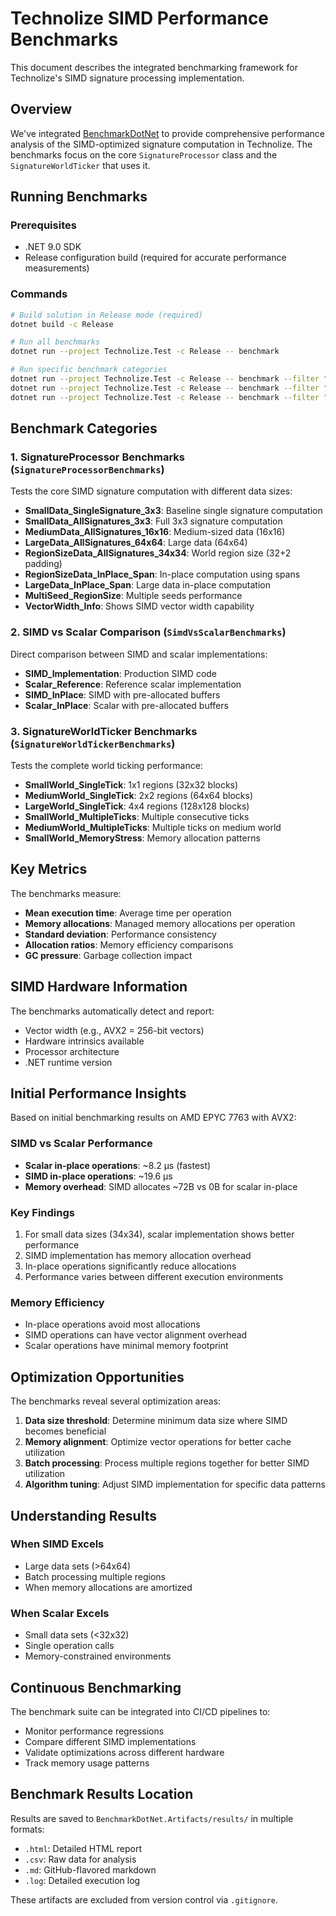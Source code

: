 # Technolize SIMD Performance Benchmarks

This document describes the integrated benchmarking framework for Technolize's SIMD signature processing implementation.

## Overview

We've integrated [BenchmarkDotNet](https://benchmarkdotnet.org/) to provide comprehensive performance analysis of the SIMD-optimized signature computation in Technolize. The benchmarks focus on the core `SignatureProcessor` class and the `SignatureWorldTicker` that uses it.

## Running Benchmarks

### Prerequisites
- .NET 9.0 SDK
- Release configuration build (required for accurate performance measurements)

### Commands

```bash
# Build solution in Release mode (required)
dotnet build -c Release

# Run all benchmarks
dotnet run --project Technolize.Test -c Release -- benchmark

# Run specific benchmark categories
dotnet run --project Technolize.Test -c Release -- benchmark --filter "*SignatureProcessor*"
dotnet run --project Technolize.Test -c Release -- benchmark --filter "*SignatureWorldTicker*"
dotnet run --project Technolize.Test -c Release -- benchmark --filter "*SimdVsScalar*"
```

## Benchmark Categories

### 1. SignatureProcessor Benchmarks (`SignatureProcessorBenchmarks`)
Tests the core SIMD signature computation with different data sizes:
- **SmallData_SingleSignature_3x3**: Baseline single signature computation
- **SmallData_AllSignatures_3x3**: Full 3x3 signature computation
- **MediumData_AllSignatures_16x16**: Medium-sized data (16x16)
- **LargeData_AllSignatures_64x64**: Large data (64x64)
- **RegionSizeData_AllSignatures_34x34**: World region size (32+2 padding)
- **RegionSizeData_InPlace_Span**: In-place computation using spans
- **LargeData_InPlace_Span**: Large data in-place computation
- **MultiSeed_RegionSize**: Multiple seeds performance
- **VectorWidth_Info**: Shows SIMD vector width capability

### 2. SIMD vs Scalar Comparison (`SimdVsScalarBenchmarks`)
Direct comparison between SIMD and scalar implementations:
- **SIMD_Implementation**: Production SIMD code
- **Scalar_Reference**: Reference scalar implementation
- **SIMD_InPlace**: SIMD with pre-allocated buffers
- **Scalar_InPlace**: Scalar with pre-allocated buffers

### 3. SignatureWorldTicker Benchmarks (`SignatureWorldTickerBenchmarks`)
Tests the complete world ticking performance:
- **SmallWorld_SingleTick**: 1x1 regions (32x32 blocks)
- **MediumWorld_SingleTick**: 2x2 regions (64x64 blocks)
- **LargeWorld_SingleTick**: 4x4 regions (128x128 blocks)
- **SmallWorld_MultipleTicks**: Multiple consecutive ticks
- **MediumWorld_MultipleTicks**: Multiple ticks on medium world
- **SmallWorld_MemoryStress**: Memory allocation patterns

## Key Metrics

The benchmarks measure:
- **Mean execution time**: Average time per operation
- **Memory allocations**: Managed memory allocations per operation
- **Standard deviation**: Performance consistency
- **Allocation ratios**: Memory efficiency comparisons
- **GC pressure**: Garbage collection impact

## SIMD Hardware Information

The benchmarks automatically detect and report:
- Vector width (e.g., AVX2 = 256-bit vectors)
- Hardware intrinsics available
- Processor architecture
- .NET runtime version

## Initial Performance Insights

Based on initial benchmarking results on AMD EPYC 7763 with AVX2:

### SIMD vs Scalar Performance
- **Scalar in-place operations**: ~8.2 μs (fastest)
- **SIMD in-place operations**: ~19.6 μs 
- **Memory overhead**: SIMD allocates ~72B vs 0B for scalar in-place

### Key Findings
1. For small data sizes (34x34), scalar implementation shows better performance
2. SIMD implementation has memory allocation overhead
3. In-place operations significantly reduce allocations
4. Performance varies between different execution environments

### Memory Efficiency
- In-place operations avoid most allocations
- SIMD operations can have vector alignment overhead
- Scalar operations have minimal memory footprint

## Optimization Opportunities

The benchmarks reveal several optimization areas:
1. **Data size threshold**: Determine minimum data size where SIMD becomes beneficial
2. **Memory alignment**: Optimize vector operations for better cache utilization  
3. **Batch processing**: Process multiple regions together for better SIMD utilization
4. **Algorithm tuning**: Adjust SIMD implementation for specific data patterns

## Understanding Results

### When SIMD Excels
- Large data sets (>64x64)
- Batch processing multiple regions
- When memory allocations are amortized

### When Scalar Excels  
- Small data sets (<32x32)
- Single operation calls
- Memory-constrained environments

## Continuous Benchmarking

The benchmark suite can be integrated into CI/CD pipelines to:
- Monitor performance regressions
- Compare different SIMD implementations
- Validate optimizations across different hardware
- Track memory usage patterns

## Benchmark Results Location

Results are saved to `BenchmarkDotNet.Artifacts/results/` in multiple formats:
- `.html`: Detailed HTML report
- `.csv`: Raw data for analysis
- `.md`: GitHub-flavored markdown
- `.log`: Detailed execution log

These artifacts are excluded from version control via `.gitignore`.